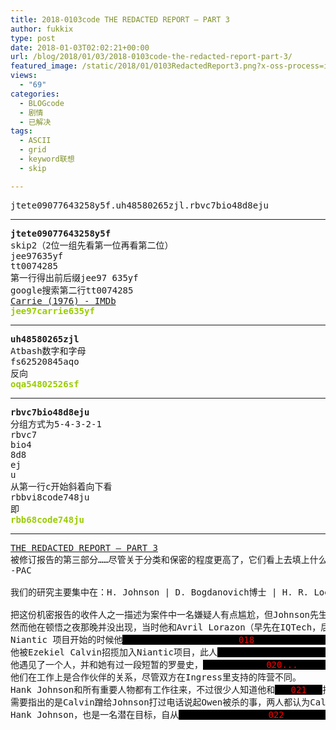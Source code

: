 ```yaml
---
title: 2018-0103code THE REDACTED REPORT – PART 3
author: fukkix
type: post
date: 2018-01-03T02:02:21+00:00
url: /blog/2018/01/03/2018-0103code-the-redacted-report-part-3/
featured_image: /static/2018/01/0103RedactedReport3.png?x-oss-process=image/resize,m_fill,w_700,h_220
views:
  - "69"
categories:
  - BLOGcode
  - 剧情
  - 已解决
tags:
  - ASCII
  - grid
  - keyword联想
  - skip

---
```

<pre>jtete09077643258y5f.uh48580265zjl.rbvc7bio48d8eju<!--more--></pre>

* * *

<pre><strong>jtete09077643258y5f
</strong>skip2（2位一组先看第一位再看第二位）
jee97635yf
tt0074285
第一行得出前后缀jee97 635yf
google搜索第二行tt0074285
<a href="http://www.imdb.com/title/tt0074285/">Carrie (1976) - IMDb</a>
<span style="color: #99cc00;"><strong>jee97carrie635yf</strong></span></pre>

* * *

<pre><strong>uh48580265zjl
</strong>Atbash数字和字母
fs62520845aqo
反向<strong>
<span style="color: #99cc00;">oqa54802526sf</span></strong></pre>

* * *

<pre><strong>rbvc7bio48d8eju
</strong>分组方式为5-4-3-2-1
rbvc7
bio4
8d8
ej
u
从第一行c开始斜着向下看
rbbvi8code748ju
即<strong>
<span style="color: #99cc00;">rbb68code748ju</span></strong></pre>

* * *

<pre><a href="http://investigate.ingress.com/2018/01/03/the-redacted-report-part-3/">THE REDACTED REPORT – PART 3
</a>被修订报告的第三部分……尽管关于分类和保密的程度更高了，它们看上去填上什么都可以，不过……在我看来无论是谁创建的这份报告，希望他们可以公开……
-PAC

我们的研究主要集中在：H. Johnson | D. Bogdanovich博士 | H. R. Loeb(又名P. A. Chapeau)| “Acolyte”(很可能就是T.Klippe) | M. Hannah | A. Tsukasa |  “检测算法”(ADA)

把这份机密报告的收件人之一描述为案件中一名嫌疑人有点尴尬，但Johnson先生同时牵涉到Niantic项目和EXO5异常。
然而他在顿悟之夜那晚并没出现，当时他和Avril Lorazon（早先在IQTech，后来去了Hulong）在旧金山的一场异常活动相遇。在Calvin和Phillips被杀害的时候他不在华盛顿，而且Ken Owen被杀的时候他正在加州的伯班克。
Niantic 项目开始的时候他<span style="background-color: black; color: black;">0000000000000000000000<span style="color: #ff0000;">018</span>0000000000000000000000000000000000<span style="color: #ff0000;">...018...</span>0000000000000000000000000000000000000000000<span style="color: #ff0000;">...018</span>0000000000000000000000000</span>
他被Ezekiel Calvin招揽加入Niantic项目，此人<span style="background-color: black; color: black;">000000000000000000000000000<span style="color: #ff0000;">019...</span>0000000000000000000000000000000000000000000000000000000000000000000000<span style="color: #ff0000;">...019</span>0000000000000000000000</span>
他遇见了一个人，并和她有过一段短暂的罗曼史，<span style="background-color: black; color: black;">000000000000<span style="color: #ff0000;">020...</span>000000000000000000000000000000000000000<span style="color: #ff0000;">...020...</span>00000000000000000000000000000000000000000000000000000000000000<span style="color: #ff0000;">...020...</span>000000000000000000000000000000<span style="color: #ff0000;">...020</span></span>
他们在工作上是合作伙伴的关系，尽管双方在Ingress里支持的阵营不同。
Hank Johnson和所有重要人物都有工作往来，不过很少人知道他和<span style="background-color: black; color: black;">000<span style="color: #ff0000;">021</span>000</span>打过交道。
需要指出的是Calvin蹭给Johnson打过电话说起Owen被杀的事，两人都认为Calvin自身应该保持“低调”。
Hank Johnson，也是一名潜在目标，自从<span style="background-color: black; color: black;">00000000000000000<span style="color: #ff0000;">022</span>00000000000000000</span>以来一直在“秘密地点”。</pre>